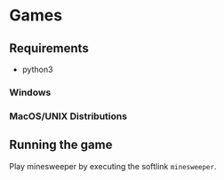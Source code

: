 # Games

## Requirements
* python3 

### Windows

### MacOS/UNIX Distributions

## Running the game

Play minesweeper by executing the softlink `minesweeper`. 

